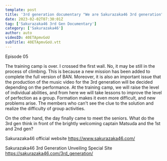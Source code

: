 ```yaml
---
template: post
title: '3rd generation documentary "We are Sakurazaka46 3rd generation" Episode 05'
date: 2023-02-02T07:30:01Z
tag: ['Sakurazaka46 3rd Gen Documentary']
category: ['Sakurazaka46']
author: auto 
videoID: 40ETApmvGoU
subTitle: 40ETApmvGoU.vtt
---
```

Episode 05

The training camp is over.
I crossed the first wall.
No, it may be still in the process of climbing.
This is because a new mission has been added to complete the full version of BAN.
Moreover, it is also an important issue that the production of the music video for the 3rd generation will be decided depending on the performance.
At the training camp, we will raise the level of individual abilities, and from here we will take lessons to improve the level of perfection as a group.
Formation makes it even more difficult, and new problems arise.
The members who can't see the clue to the solution and realize the difficulty of group activities.

On the other hand, the day finally came to meet the seniors.
What do the 3rd gen think in front of the brightly welcoming captain Matsuda and the 1st and 2nd gen?

Sakurazaka46 official website
https://www.sakurazaka46.com/

Sakurazaka46 3rd Generation Unveiling Special Site
https://sakurazaka46.com/3rd_generation/